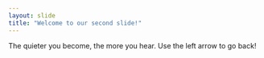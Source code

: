 ```yaml
---
layout: slide
title: "Welcome to our second slide!"
---
```

The quieter you become, the more you hear.
Use the left arrow to go back!
